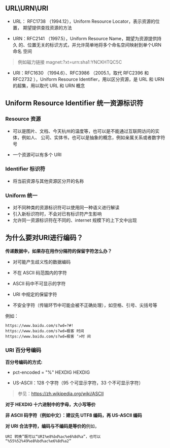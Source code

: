 ## URL\URN\URI

- URL： RFC1738 （1994.12），Uniform Resource Locator，表示资源的位置， 期望提供查找资源的方法

- URN：RFC2141 （1997.5），Uniform Resource Name，期望为资源提供持久 的、位置无关的标识方式，并允许简单地将多个命名空间映射到单个URN命名 空间

> 例如磁力链接 magnet:?xt=urn:sha1:YNCKHTQC5C

- URI：RFC1630 （1994.6）、RFC3986 （2005.1，取代 RFC2396 和 RFC2732 ），Uniform Resource Identifier，用以区分资源，是 URL 和 URN 的超集，用以取代 URL 和 URN 概念

## Uniform Resource Identifier 统一资源标识符

### Resource 资源

- 可以是图片、文档、今天杭州的温度等，也可以是不能通过互联网访问的实体，例如人、 公司、实体书，也可以是抽象的概念，例如亲属关系或者数字符号

- 一个资源可以有多个 URI

### Identifier 标识符

- 将当前资源与其他资源区分开的名称

### Uniform 统一

- 对不同种类的资源标识符可以使用同一种语义进行解读
- 引入新标识符时，不会对已有标识符产生影响
- 允许同一资源标识符在不同的、internet 规模下的上下文中出现


## 为什么要对URI进行编码？

**传递数据中，如果存在用作分隔符的保留字符怎么办？**

- 对可能产生歧义性的数据编码

- 不在 ASCII 码范围内的字符

- ASCII 码中不可显示的字符

- URI 中规定的保留字符

- 不安全字符（传输环节中可能会被不正确处理），如空格、引号、尖括号等

例如：
```
https://www.baidu.com/s?wd=?#!
https://www.baidu.com/s?wd=极客 时间
https://www.baidu.com/s?wd=极客 ‘>时 间
```

### URI 百分号编码

**百分号编码的方式:**

- pct-encoded = "%" HEXDIG HEXDIG

- US-ASCII：128 个字符（95 个可显示字符，33 个不可显示字符）

> 参见：https://zh.wikipedia.org/wiki/ASCII

**对于 HEXDIG 十六进制中的字母，大小写等价**

**非 ASCII 码字符（例如中文）：建议先 UTF8 编码，再 US-ASCII 编码**

**对 URI 合法字符，编码与不编码是等价的**例如，

`URI 转换”既可以“URI%e8%bd%ac%e6%8d%a”，也可以 “%55%52%49%e8%bd%ac%e6%8d%a2”`